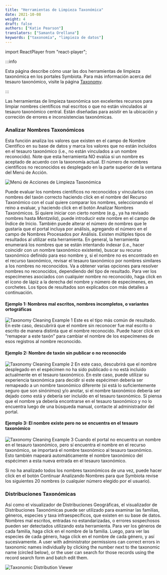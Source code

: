 ```yaml
---
title: "Herramientas de Limpieza Taxonómica"
date: 2021-10-08
weight: 4
draft: false
authors: ["Katie Pearson"]
translators: ["Samanta Orellana"]
keywords: ["taxonomía", "limpieza de datos"]
---
```


import ReactPlayer from "react-player";

:::info

Esta página describe cómo usar las dos herramientas de limpieza taxonómica en los portales Symbiota. Para más información acerca del tesauro taxonómico, visite la página [Taxonomy](/contribute/).

:::

Las herramientas de limpieza taxonómica son excelentes recursos para limpiar nombres científicos mal escritos o que no están vinculados al tesauro taxonómico central. Están diseñadas para asistir en la ubicación y correción de errores e inconsistencias taxonómicas.

### Analizar Nombres Taxonómicos

<ReactPlayer
  playing={false}
  controls
  url="https://www.youtube.com/watch?v=e4Ag8Ggx0hU"
/>

Esta función analiza los valores que existen en el campo de Nombre Científico en su base de datos y marca los valores que no están incluídos en el tesauro taxonómico (i.e., no están vinculados a un nombre reconocido). Note que esta herramienta NO evalúa si un nombre es aceptado de acuerdo con la taxonomía actual. El número de nombres científicos no reconocidos es desplegado en la parte superior de la ventana del Menú de Acción.

![Menú de Acciones de Limpieza Taxonómica](/img/taxonomycleaning.PNG)

Puede evaluar los nombres científicos no reconocidos y vincularlos con nombres del taxón correcto haciendo click en el nombre del Recurso Taxonómico con el cual quiere comparar los nombres, seleccionando el reino a evaluar, y haciendo click en el botón Analizar Nombres Taxonómicos. Si quiere iniciar con cierto nombre (e.g., ya ha revisado nombres hasta _Mentzelia_), puede introducir este nombre en el campo de Índice de Inicio. También puede alterar el número de nombres que le gustaría que el portal incluya por análisis, agregando el número en el campo de Nombres Procesados por Análisis.
Existen múltiples tipos de resultados al utilizar esta herramienta. En general, la herramienta enumerará los nombres que se están intentando indexar (i.e., hacer coincidir con un nombre taxonómico existente), buscar su recurso taxonómico definido para eso nombre y, si el nombre no es encontrado en el recurso taxonómico, revisar el tesauro taxonómico por nombres similares a los nombres no reconocidos. Va a obtener varias opciones para resolver nombres no reconocidos, dependiendo del tipo de resultado. Para ver los especímenes asociados con cualquier nombre no reconocido, haga click en el ícono de lápiz a la derecha del nombre y número de especímenes, en corchetes. Los tipos de resultados son explicados con más detalles a continuación.

#### Ejemplo 1: Nombres mal escritos, nombres incompletos, o variantes ortográficas

![Taxonomy Cleaning Example 1](/img/taxclean1.PNG)
Este es el tipo más común de resultado. En este caso, descubrirá que el nombre sin reconocer fue mal escrito o escrito de manera distinta que el nombre reconocido. Puede hacer click en “remapear a este taxón” para cambiar el nombre de los especímenes de esos registros al nombre reconocido.

#### Ejemplo 2: Nombre de taxón sin publicar o no reconocido

![Taxonomy Cleaning Example 2](/img/taxclean1.PNG)
En este caso, descubrirá que el nombre desplegado en el espécimen no ha sido publicado o no está incluido actualmente en el tesauro taxonómico. En este caso, puede utilizar su experiencia taxonómica para decidir si este espécimen debería ser remapeado a un nombre taxonómico diferente (si está lo suficientemente seguro que son sinónimos) y/o anotar, si el nombre taxonómico debería ser dejado como está y debería ser incluído en el tesauro taxonómico. Si piensa que el nombre ya debería encontrarse en el tesauro taxonómico y no lo encuentra luego de una búsqueda manual, contacte al administrador del portal.

#### Ejemplo 3: El nombre existe pero no se encuentra en el tesauro taxonómico

![Taxonomy Cleaning Example 3](/img/taxclean3.PNG)
Cuando el portal no encuentra un nombre en el tesauro taxonómico, pero sí encuentra el nombre en el recurso taxonómico, se importará el nombre taxonómico al tesauro taxonómico. Esto también mapeará automáticamente el nombre taxonómico del espécimen a esta nueva entrada en el tesauro taxonómico.

Si no ha analizado todos los nombres taxonómicos de una vez, puede hacer click en el botón Continuar Analizando Nombres para que Symbiota revise los siguientes 20 nombres (o cualquier número elegido por el usuario).

### Distribuciones Taxonómicas

Así como el visualizador de Distribuciones Geográficas, el visualizador de Distribuciones Taxonómicas puede ser utilizado para examinar las familias, géneros, especies y taxa infraespecíficos, que existen en su base de datos. Nombres mal escritos, entradas no estandarizadas, o errores sospechosos pueden ser detectados utilizando esta herramienta. Para ver los géneros de cada familia, haga click en el nombre de la familia. Luego, para ver las especies de cada género, haga click en el nombre de cada género, y así sucesivamente.
A user with administrator permissions can correct errors in taxonomic names individually by clicking the number next to the taxonomic name (circled below), or the user can search for those records using the record search form and batch edit them.

![Taxonomic Distribution Viewer](/img/taxonomycleanviewer.jpg)
